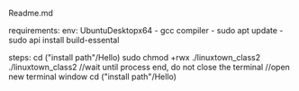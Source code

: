 Readme.md

requirements:
	env: UbuntuDesktopx64
		- gcc compiler
		- sudo apt update
		- sudo api install build-essental

steps:
	cd ("install path"/Hello)
	sudo chmod +rwx ./linuxtown_class2
	./linuxtown_class2
	//wait until process end, do not close the terminal
	//open new terminal window
	cd ("install path"/Hello)
	
